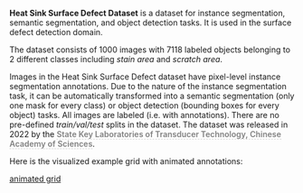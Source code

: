 **Heat Sink Surface Defect Dataset** is a dataset for instance segmentation, semantic segmentation, and object detection tasks. It is used in the surface defect detection domain. 

The dataset consists of 1000 images with 7118 labeled objects belonging to 2 different classes including *stain area* and *scratch area*.

Images in the Heat Sink Surface Defect dataset have pixel-level instance segmentation annotations. Due to the nature of the instance segmentation task, it can be automatically transformed into a semantic segmentation (only one mask for every class) or object detection (bounding boxes for every object) tasks. All images are labeled (i.e. with annotations). There are no pre-defined <i>train/val/test</i> splits in the dataset. The dataset was released in 2022 by the <span style="font-weight: 600; color: grey; border-bottom: 1px dashed #d3d3d3;">State Key Laboratories of Transducer Technology, Chinese Academy of Sciences</span>.

Here is the visualized example grid with animated annotations:

[animated grid](https://github.com/dataset-ninja/heat-sink-surface-defect-dataset/raw/main/visualizations/horizontal_grid.webm)
